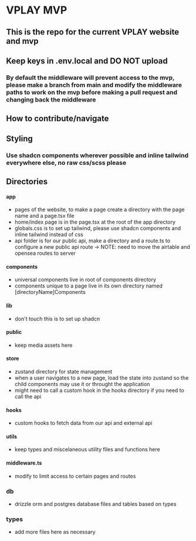 # VPLAY MVP

## This is the repo for the current VPLAY website and mvp

## Keep keys in .env.local and DO NOT upload

### By default the middleware will prevent access to the mvp, please make a branch from main and modify the middleware paths to work on the mvp before making a pull request and changing back the middleware

## How to contribute/navigate

## Styling

### Use shadcn components wherever possible and inline tailwind everywhere else, no raw css/scss please

## Directories

#### app

- pages of the website, to make a page create a directory with the page name and a page.tsx file
- home/index page is in the page.tsx at the root of the app directory
- globals.css is to set up tailwind, please use shadcn components and inline tailwind instead of css
- api folder is for our public api, make a directory and a route.ts to configure a new public api route -> NOTE: need to move the airtable and opensea routes to server

#### components

- universal components live in root of components directory
- components unique to a page live in its own directory named [directoryName]Components

#### lib

- don't touch this is to set up shadcn

#### public

- keep media assets here

#### store

- zustand directory for state management
- when a user navigates to a new page, load the state into zustand so the child components may use it or throught the application
- might need to call a custom hook in the hooks directory if you need to call the api

#### hooks

- custom hooks to fetch data from our api and external api

#### utils

- keep types and miscelaneous utility files and functions here

#### middleware.ts

- modify to limit access to certain pages and routes

### db

- drizzle orm and postgres database files and tables based on types

### types

- add more files here as necessary
